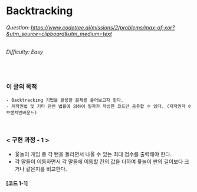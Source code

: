 # Backtracking
###### Question: https://www.codetree.ai/missions/2/problems/max-of-xor?&utm_source=clipboard&utm_medium=text
###### Difficulty: Easy
<br/>

### 이 글의 목적
    - Backtracking 기법을 활용한 문제를 풀어보고자 한다.
    - 저작권법 및 기타 관련 법률에 의하여 필자가 작성한 코드만 공유할 수 있다. (저작권자 © 브랜치앤바운드)
<br/>

### < 구현 과정 - 1 >
- 윷놀이 게임 중 각 턴을 돌리면서 나올 수 있는 최대 점수를 출력해야 한다.
- 각 말들이 이동하면서 각 말들에 이동할 칸의 값을 더하여 윷놀이 판의 길이보다 크거나 같은지를 비교한다.
#### [코드 1-1]
```python
